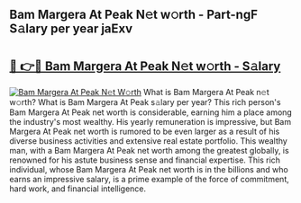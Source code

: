 ## Bam Margera At Peak N𝚎t w𝚘rth - Part-ngF S𝚊lary per year jaExv

# <h2><a href="http://gc0qu6q.nevu.top/?p=Bam+Margera+At+Peak">🔗 👉🔴 Bam Margera At Peak N𝚎t w𝚘rth - S𝚊lary</a></h2>

[![Bam Margera At Peak N𝚎t W𝚘rth](https://i.imgur.com/Oavwk0R.jpeg)](http://gc0qu6q.nevu.top/?p=Bam+Margera+At+Peak)
What is Bam Margera At Peak n𝚎t w𝚘rth? What is Bam Margera At Peak s𝚊lary per year?
This rich person's Bam Margera At Peak net worth is considerable, earning him a place among the industry's most wealthy. His yearly remuneration is impressive, but Bam Margera At Peak net worth is rumored to be even larger as a result of his diverse business activities and extensive real estate portfolio. This wealthy man, with a Bam Margera At Peak net worth among the greatest globally, is renowned for his astute business sense and financial expertise. This rich individual, whose Bam Margera At Peak net worth is in the billions and who earns an impressive salary, is a prime example of the force of commitment, hard work, and financial intelligence.
